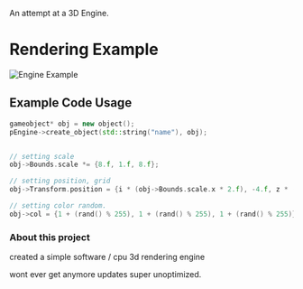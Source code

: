 An attempt at a 3D Engine.

# Rendering Example
![Engine Example](https://github.com/user-attachments/assets/07e8e063-786f-40e3-ae88-a65d902d581e)

## Example Code Usage
```cpp
gameobject* obj = new object();
pEngine->create_object(std::string("name"), obj);


// setting scale
obj->Bounds.scale *= {8.f, 1.f, 8.f};

// setting position, grid
obj->Transform.position = {i * (obj->Bounds.scale.x * 2.f), -4.f, z * (obj->Bounds.scale.z * 2.f)};

// setting color random.
obj->col = {1 + (rand() % 255), 1 + (rand() % 255), 1 + (rand() % 255)}; // vector4
```


### About this project

created a simple software / cpu 3d rendering engine

wont ever get anymore updates
super unoptimized.
